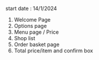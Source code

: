 start date : 14/1/2024

1. Welcome Page
2. Options page
3. Menu page / Price 
4. Shop list
5. Order basket page
6. Total price/item and confirm box

